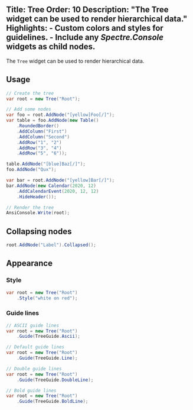 Title: Tree
Order: 10
Description: "The **Tree** widget can be used to render hierarchical data."
Highlights:
    - Custom colors and styles for guidelines.
    - Include any *Spectre.Console* widgets as child nodes.
---

The `Tree` widget can be used to render hierarchical data.

<?# AsciiCast cast="tree" /?>

## Usage

```csharp
// Create the tree
var root = new Tree("Root");

// Add some nodes
var foo = root.AddNode("[yellow]Foo[/]");
var table = foo.AddNode(new Table()
    .RoundedBorder()
    .AddColumn("First")
    .AddColumn("Second")
    .AddRow("1", "2")
    .AddRow("3", "4")
    .AddRow("5", "6"));

table.AddNode("[blue]Baz[/]");
foo.AddNode("Qux");

var bar = root.AddNode("[yellow]Bar[/]");
bar.AddNode(new Calendar(2020, 12)
    .AddCalendarEvent(2020, 12, 12)
    .HideHeader());

// Render the tree
AnsiConsole.Write(root);
```

## Collapsing nodes

```csharp
root.AddNode("Label").Collapsed();
```

## Appearance

### Style

```csharp
var root = new Tree("Root")
    .Style("white on red");
```

### Guide lines

```csharp
// ASCII guide lines
var root = new Tree("Root")
    .Guide(TreeGuide.Ascii);

// Default guide lines
var root = new Tree("Root")
    .Guide(TreeGuide.Line);

// Double guide lines
var root = new Tree("Root")
    .Guide(TreeGuide.DoubleLine);

// Bold guide lines
var root = new Tree("Root")
    .Guide(TreeGuide.BoldLine);
```
